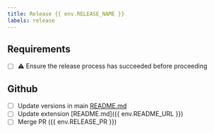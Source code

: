 ```yaml
---
title: Release {{ env.RELEASE_NAME }}
labels: release
---
```

## Requirements
- [ ] ⚠️ Ensure the release process has succeeded before proceeding

## Github
- [ ] Update versions in main [README.md](README.md)
- [ ] Update extension [README.md]({{ env.README_URL }})
- [ ] Merge PR ({{ env.RELEASE_PR }})

